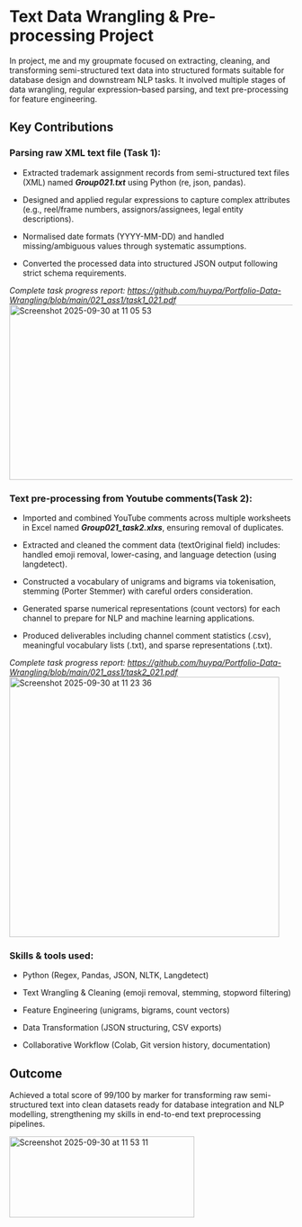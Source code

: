# Text Data Wrangling & Pre-processing Project
In project, me and my groupmate focused on extracting, cleaning, and transforming semi-structured text data into structured formats suitable for database design and downstream NLP tasks. It involved multiple stages of data wrangling, regular expression–based parsing, and text pre-processing for feature engineering.
## Key Contributions

### Parsing raw XML text file (Task 1):

- Extracted trademark assignment records from semi-structured text files (XML) named ***Group021.txt*** using Python (re, json, pandas).

- Designed and applied regular expressions to capture complex attributes (e.g., reel/frame numbers, assignors/assignees, legal entity descriptions).

- Normalised date formats (YYYY-MM-DD) and handled missing/ambiguous values through systematic assumptions.

- Converted the processed data into structured JSON output following strict schema requirements.

*Complete task progress report: https://github.com/huypa/Portfolio-Data-Wrangling/blob/main/021_ass1/task1_021.pdf*
<img width="820" height="311" alt="Screenshot 2025-09-30 at 11 05 53" src="https://github.com/user-attachments/assets/48d1e7cd-7e44-4cd3-ae60-5d6ecf9742a2" />


### Text pre-processing from Youtube comments(Task 2):

- Imported and combined YouTube comments across multiple worksheets in Excel named ***Group021_task2.xlxs***, ensuring removal of duplicates.

- Extracted and cleaned the comment data (textOriginal field) includes: handled emoji removal, lower-casing, and language detection (using langdetect).

- Constructed a vocabulary of unigrams and bigrams via tokenisation, stemming (Porter Stemmer) with careful orders consideration.

- Generated sparse numerical representations (count vectors) for each channel to prepare for NLP and machine learning applications.

- Produced deliverables including channel comment statistics (.csv), meaningful vocabulary lists (.txt), and sparse representations (.txt).

*Complete task progress report: https://github.com/huypa/Portfolio-Data-Wrangling/blob/main/021_ass1/task2_021.pdf*
<img width="480" height="462" alt="Screenshot 2025-09-30 at 11 23 36" src="https://github.com/user-attachments/assets/ba2ddb14-1a01-44b6-a711-34bec4121391" />

### Skills & tools used:

- Python (Regex, Pandas, JSON, NLTK, Langdetect)

- Text Wrangling & Cleaning (emoji removal, stemming, stopword filtering)

- Feature Engineering (unigrams, bigrams, count vectors)

- Data Transformation (JSON structuring, CSV exports)

- Collaborative Workflow (Colab, Git version history, documentation)

## Outcome
Achieved a total score of 99/100 by marker for transforming raw semi-structured text into clean datasets ready for database integration and NLP modelling, strengthening my skills in end-to-end text preprocessing pipelines.

<img width="329" height="144" alt="Screenshot 2025-09-30 at 11 53 11" src="https://github.com/user-attachments/assets/487eb3de-fb13-4838-a35f-c17e86bced17" />

